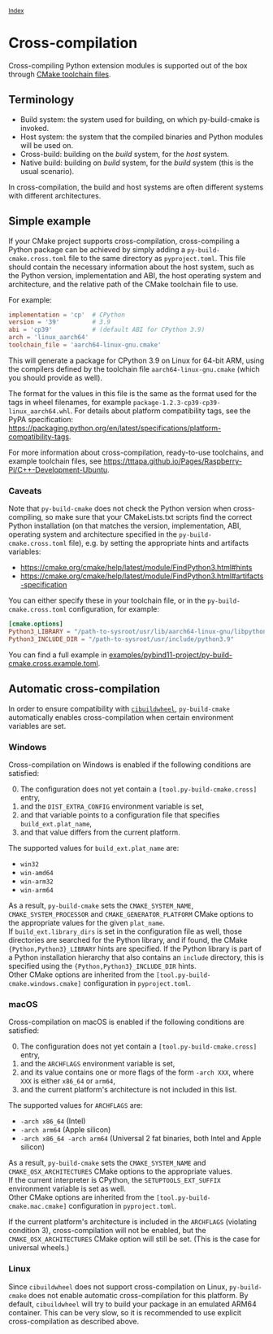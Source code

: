<small>[Index](index.html)</small>

# Cross-compilation

Cross-compiling Python extension modules is supported out of the box through
[CMake toolchain files](https://cmake.org/cmake/help/latest/manual/cmake-toolchains.7.html).

## Terminology

- Build system: the system used for building, on which py-build-cmake is
  invoked.
- Host system: the system that the compiled binaries and Python modules will be
  used on.
- Cross-build: building on the _build_ system, for the _host_ system.
- Native build: building on _build_ system, for the _build_ system (this is the
  usual scenario).

In cross-compilation, the build and host systems are often different systems
with different architectures.

## Simple example

If your CMake project supports cross-compilation, cross-compiling a Python
package can be achieved by simply adding a `py-build-cmake.cross.toml` file
to the same directory as `pyproject.toml`. This file should contain the
necessary information about the host system, such as the Python version,
implementation and ABI, the host operating system and architecture, and the
relative path of the CMake toolchain file to use.

For example:
```toml
implementation = 'cp'  # CPython
version = '39'         # 3.9
abi = 'cp39'           # (default ABI for CPython 3.9)
arch = 'linux_aarch64'
toolchain_file = 'aarch64-linux-gnu.cmake'
```
This will generate a package for CPython 3.9 on Linux for 64-bit ARM, using the
compilers defined by the toolchain file `aarch64-linux-gnu.cmake` (which you
should provide as well).

The format for the values in this file is the same as the format used for the
tags in wheel filenames, for example `package-1.2.3-cp39-cp39-linux_aarch64.whl`.
For details about platform compatibility tags, see the PyPA specification:
https://packaging.python.org/en/latest/specifications/platform-compatibility-tags.

For more information about cross-compilation, ready-to-use toolchains, and
example toolchain files, see <https://tttapa.github.io/Pages/Raspberry-Pi/C++-Development-Ubuntu>.

### Caveats

Note that `py-build-cmake` does not check the Python version when
cross-compiling, so make sure that your CMakeLists.txt scripts find the correct
Python installation (on that matches the version, implementation, ABI, operating
system and architecture specified in the `py-build-cmake.cross.toml` file),
e.g. by setting the appropriate hints and artifacts variables:

- <https://cmake.org/cmake/help/latest/module/FindPython3.html#hints>
- <https://cmake.org/cmake/help/latest/module/FindPython3.html#artifacts-specification>

You can either specify these in your toolchain file, or in the
`py-build-cmake.cross.toml` configuration, for example:

```toml
[cmake.options]
Python3_LIBRARY = "/path-to-sysroot/usr/lib/aarch64-linux-gnu/libpython3.9.so"
Python3_INCLUDE_DIR = "/path-to-sysroot/usr/include/python3.9"
```

You can find a full example in [examples/pybind11-project/py-build-cmake.cross.example.toml](https://github.com/tttapa/py-build-cmake/blob/main/examples/pybind11-project/py-build-cmake.cross.example.toml).

## Automatic cross-compilation

In order to ensure compatibility with [`cibuildwheel`](https://github.com/pypa/cibuildwheel),
`py-build-cmake` automatically enables cross-compilation when certain
environment variables are set.

### Windows

Cross-compilation on Windows is enabled if the following conditions are satisfied:

0. The configuration does not yet contain a `[tool.py-build-cmake.cross]` entry,
1. and the `DIST_EXTRA_CONFIG` environment variable is set,
2. and that variable points to a configuration file that specifies
   `build_ext.plat_name`,
3. and that value differs from the current platform.

The supported values for `build_ext.plat_name` are:
 - `win32`
 - `win-amd64`
 - `win-arm32`
 - `win-arm64`

As a result, `py-build-cmake` sets the `CMAKE_SYSTEM_NAME`,
`CMAKE_SYSTEM_PROCESSOR` and `CMAKE_GENERATOR_PLATFORM` CMake options to the
appropriate values for the given `plat_name`.  
If `build_ext.library_dirs` is set in the configuration file as well, those
directories are searched for the Python library, and if found, the
CMake `{Python,Python3}_LIBRARY` hints are specified. If the Python library is
part of a Python installation hierarchy that also contains an `include`
directory, this is specified using the `{Python,Python3}_INCLUDE_DIR` hints.  
Other CMake options are inherited from the `[tool.py-build-cmake.windows.cmake]`
configuration in `pyproject.toml`.

### macOS

Cross-compilation on macOS is enabled if the following conditions are satisfied:

0. The configuration does not yet contain a `[tool.py-build-cmake.cross]` entry,
1. and the `ARCHFLAGS` environment variable is set,
2. and its value contains one or more flags of the form `-arch XXX`,
where `XXX` is either `x86_64` or `arm64`,
3. and the current platform's architecture is not included in this list.

The supported values for `ARCHFLAGS` are:
 - `-arch x86_64` (Intel)
 - `-arch arm64` (Apple silicon)
 - `-arch x86_64 -arch arm64` (Universal 2 fat binaries, both Intel and Apple
   silicon)

As a result, `py-build-cmake` sets the `CMAKE_SYSTEM_NAME` and
`CMAKE_OSX_ARCHITECTURES` CMake options to the appropriate values.  
If the current interpreter is CPython, the `SETUPTOOLS_EXT_SUFFIX` environment
variable is set as well.  
Other CMake options are inherited from the `[tool.py-build-cmake.mac.cmake]`
configuration in `pyproject.toml`.

If the current platform's architecture is included in the `ARCHFLAGS`
(violating condition 3), cross-compilation will not be enabled, but the
`CMAKE_OSX_ARCHITECTURES` CMake option will still be set. (This is the case for
universal wheels.)

### Linux

Since `cibuildwheel` does not support cross-compilation on Linux,
`py-build-cmake` does not enable automatic cross-compilation for this platform.
By default, `cibuildwheel` will try to build your package in an emulated ARM64
container. This can be very slow, so it is recommended to use explicit
cross-compilation as described above.
